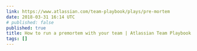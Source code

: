 ```yaml
---
link: https://www.atlassian.com/team-playbook/plays/pre-mortem
date: 2018-03-31 16:14 UTC
# published: false
published: true
title: How to run a premortem with your team | Atlassian Team Playbook
tags: []
---
```



